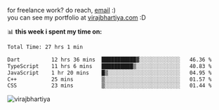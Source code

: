 for freelance work? do reach, [email](mailto:vlbhartiya@gmail.com) :)<br/>
you can see my portfolio at [virajbhartiya.com](https://virajbhartiya.com) :D

📊 **this week i spent my time on:**

<!--START_SECTION:waka-->

```txt
Total Time: 27 hrs 1 min

Dart          12 hrs 36 mins  ███████████▓░░░░░░░░░░░░░   46.36 %
TypeScript    11 hrs 6 mins   ██████████▒░░░░░░░░░░░░░░   40.83 %
JavaScript    1 hr 20 mins    █▒░░░░░░░░░░░░░░░░░░░░░░░   04.95 %
C++           25 mins         ▒░░░░░░░░░░░░░░░░░░░░░░░░   01.57 %
CSS           23 mins         ▒░░░░░░░░░░░░░░░░░░░░░░░░   01.44 %
```

<!--END_SECTION:waka-->

<p align="left"> <img src="https://komarev.com/ghpvc/?username=virajbhartiya&color=blue" alt="virajbhartiya" /> </p>
